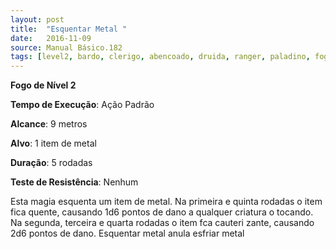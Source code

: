 ```yaml
---
layout: post
title:  "Esquentar Metal "
date:   2016-11-09
source: Manual Básico.182
tags: [level2, bardo, clerigo, abencoado, druida, ranger, paladino, fogo, padrao, metros, objeto, rodadas, nenhum, dano]
---
```


**Fogo de Nível 2**

**Tempo de Execução**: Ação Padrão

**Alcance**: 9 metros

**Alvo**: 1 item de metal

**Duração**: 5 rodadas

**Teste de Resistência**: Nenhum

Esta magia esquenta um item de metal. Na primeira e quinta rodadas o item fica quente, causando 1d6 pontos de dano a qualquer criatura o tocando. Na segunda, terceira e quarta rodadas o item fca cauteri zante, causando 2d6 pontos de dano.
Esquentar metal anula esfriar metal
